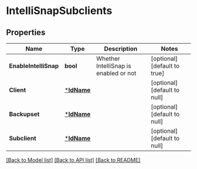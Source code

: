 # IntelliSnapSubclients

## Properties
Name | Type | Description | Notes
------------ | ------------- | ------------- | -------------
**EnableIntelliSnap** | **bool** | Whether IntelliSnap is enabled or not | [optional] [default to true]
**Client** | [***IdName**](IdName.md) |  | [optional] [default to null]
**Backupset** | [***IdName**](IdName.md) |  | [optional] [default to null]
**Subclient** | [***IdName**](IdName.md) |  | [optional] [default to null]

[[Back to Model list]](../README.md#documentation-for-models) [[Back to API list]](../README.md#documentation-for-api-endpoints) [[Back to README]](../README.md)

